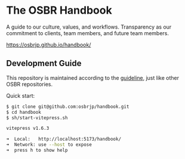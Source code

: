# The OSBR Handbook

A guide to our culture, values, and workflows. Transparency as our commitment to clients, team members, and future team members.

https://osbrjp.github.io/handbook/

## Development Guide

This repository is maintained according to the [guideline](https://osbrjp.github.io/handbook/development-guide.html), just like other OSBR repositories. 

Quick start:

```sh
$ git clone git@github.com:osbrjp/handbook.git
$ cd handbook
$ sh/start-vitepress.sh

vitepress v1.6.3

➜  Local:   http://localhost:5173/handbook/
➜  Network: use --host to expose
➜  press h to show help
```
